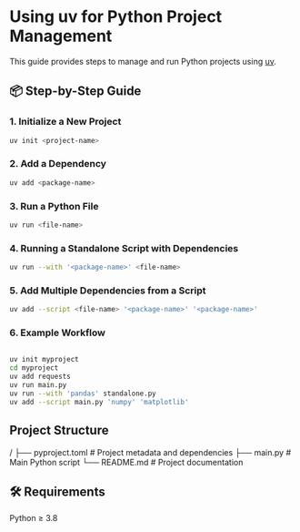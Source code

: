 # Using uv for Python Project Management

This guide provides steps to manage and run Python projects using [uv](https://github.com/astral-sh/uv).

## 📦 Step-by-Step Guide

### 1. Initialize a New Project

```bash
uv init <project-name>
```
### 2. Add a Dependency
```bash
uv add <package-name>
```

### 3. Run a Python File
```bash
uv run <file-name>
```

### 4. Running a Standalone Script with Dependencies
```bash
uv run --with '<package-name>' <file-name>
```

### 5. Add Multiple Dependencies from a Script
```bash
uv add --script <file-name> '<package-name>' '<package-name>'
```

### 6. Example Workflow
```bash

uv init myproject
cd myproject
uv add requests
uv run main.py
uv run --with 'pandas' standalone.py
uv add --script main.py 'numpy' 'matplotlib'
```

## Project Structure

<project-name>/
├── pyproject.toml # Project metadata and dependencies
├── main.py # Main Python script
└── README.md # Project documentation


## 🛠️ Requirements
Python ≥ 3.8
